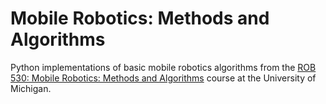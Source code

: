 # Mobile Robotics: Methods and Algorithms

Python implementations of basic mobile robotics algorithms from the [ROB 530: Mobile Robotics: Methods and Algorithms](https://github.com/UMich-CURLY-teaching/UMich-ROB-530-public) course at the University of Michigan.

